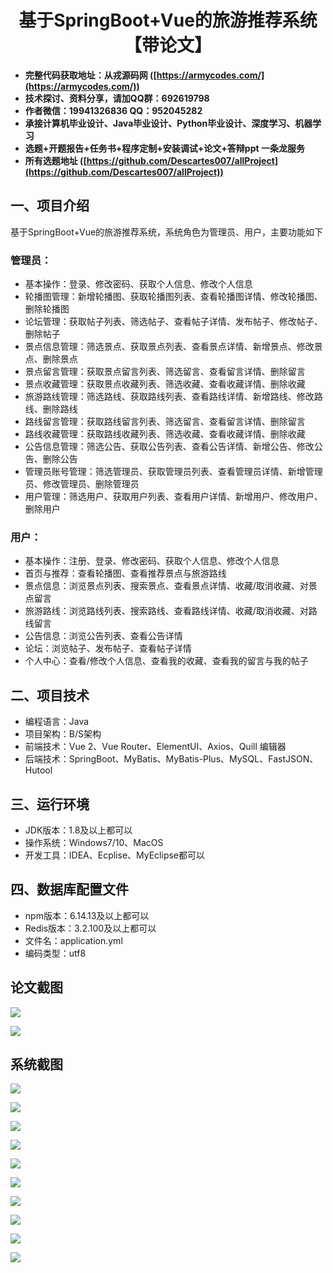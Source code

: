 ﻿<h1 align="center">基于SpringBoot+Vue的旅游推荐系统【带论文】</h1></p>

- <b>完整代码获取地址：从戎源码网 ([https://armycodes.com/](https://armycodes.com/))</b>
- <b>技术探讨、资料分享，请加QQ群：692619798</b>
- <b>作者微信：19941326836  QQ：952045282</b>
- <b>承接计算机毕业设计、Java毕业设计、Python毕业设计、深度学习、机器学习</b>
- <b>选题+开题报告+任务书+程序定制+安装调试+论文+答辩ppt 一条龙服务</b>
- <b>所有选题地址 ([https://github.com/Descartes007/allProject](https://github.com/Descartes007/allProject)) </b>

## 一、项目介绍

基于SpringBoot+Vue的旅游推荐系统，系统角色为管理员、用户，主要功能如下
### 管理员：
- 基本操作：登录、修改密码、获取个人信息、修改个人信息
- 轮播图管理：新增轮播图、获取轮播图列表、查看轮播图详情、修改轮播图、删除轮播图
- 论坛管理：获取帖子列表、筛选帖子、查看帖子详情、发布帖子、修改帖子、删除帖子
- 景点信息管理：筛选景点、获取景点列表、查看景点详情、新增景点、修改景点、删除景点
- 景点留言管理：获取景点留言列表、筛选留言、查看留言详情、删除留言
- 景点收藏管理：获取景点收藏列表、筛选收藏、查看收藏详情、删除收藏
- 旅游路线管理：筛选路线、获取路线列表、查看路线详情、新增路线、修改路线、删除路线
- 路线留言管理：获取路线留言列表、筛选留言、查看留言详情、删除留言
- 路线收藏管理：获取路线收藏列表、筛选收藏、查看收藏详情、删除收藏
- 公告信息管理：筛选公告、获取公告列表、查看公告详情、新增公告、修改公告、删除公告
- 管理员账号管理：筛选管理员、获取管理员列表、查看管理员详情、新增管理员、修改管理员、删除管理员
- 用户管理：筛选用户、获取用户列表、查看用户详情、新增用户、修改用户、删除用户
### 用户：
- 基本操作：注册、登录、修改密码、获取个人信息、修改个人信息
- 首页与推荐：查看轮播图、查看推荐景点与旅游路线
- 景点信息：浏览景点列表、搜索景点、查看景点详情、收藏/取消收藏、对景点留言
- 旅游路线：浏览路线列表、搜索路线、查看路线详情、收藏/取消收藏、对路线留言
- 公告信息：浏览公告列表、查看公告详情
- 论坛：浏览帖子、发布帖子、查看帖子详情
- 个人中心：查看/修改个人信息、查看我的收藏、查看我的留言与我的帖子

## 二、项目技术

- 编程语言：Java
- 项目架构：B/S架构
- 前端技术：Vue 2、Vue Router、ElementUI、Axios、Quill 编辑器
- 后端技术：SpringBoot、MyBatis、MyBatis-Plus、MySQL、FastJSON、Hutool


## 三、运行环境

- JDK版本：1.8及以上都可以
- 操作系统：Windows7/10、MacOS
- 开发工具：IDEA、Ecplise、MyEclipse都可以

## 四、数据库配置文件

- npm版本：6.14.13及以上都可以
- Redis版本：3.2.100及以上都可以
- 文件名：application.yml
- 编码类型：utf8

## 论文截图

![](screenshot/1.png)

![](screenshot/2.png)

## 系统截图

![](screenshot/3.png)

![](screenshot/4.png)

![](screenshot/5.png)

![](screenshot/6.png)

![](screenshot/7.png)

![](screenshot/8.png)

![](screenshot/9.png)

![](screenshot/10.png)

![](screenshot/11.png)

![](screenshot/12.png)
